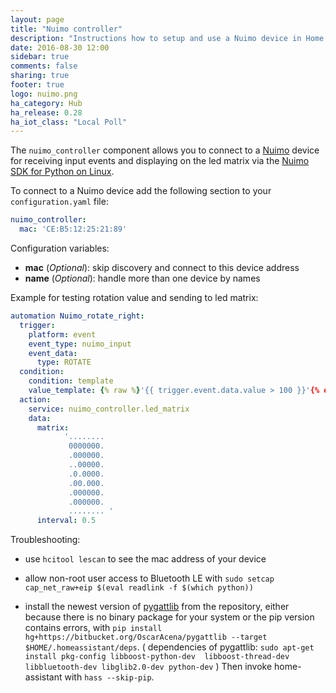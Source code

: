 ```yaml
---
layout: page
title: "Nuimo controller"
description: "Instructions how to setup and use a Nuimo device in Home Assistant."
date: 2016-08-30 12:00
sidebar: true
comments: false
sharing: true
footer: true
logo: nuimo.png
ha_category: Hub
ha_release: 0.28
ha_iot_class: "Local Poll"
---
```


The `nuimo_controller` component allows you to connect to a [Nuimo](http://www.senic.com/) device for receiving input events and displaying on the led matrix via the [Nuimo SDK for Python on Linux](https://github.com/getSenic/nuimo-linux-python).

To connect to a Nuimo device add the following section to your `configuration.yaml` file:

```yaml
nuimo_controller:
  mac: 'CE:B5:12:25:21:89'
```


Configuration variables:

- **mac** (*Optional*): skip discovery and connect to this device address 
- **name** (*Optional*): handle more than one device by names


Example for testing rotation value and sending to led matrix:

```yaml
automation Nuimo_rotate_right:
  trigger:
    platform: event
    event_type: nuimo_input
    event_data:
      type: ROTATE
  condition:
    condition: template
    value_template: {% raw %}'{{ trigger.event.data.value > 100 }}'{% endraw %}
  action:
    service: nuimo_controller.led_matrix
    data: 
      matrix:
            '........
             0000000.
             .000000.
             ..00000.
             .0.0000.
             .00.000.
             .000000.
             .000000.
             ........ '
      interval: 0.5
```

Troubleshooting:

- use `hcitool lescan` to see the mac address of your device

- allow non-root user access to Bluetooth LE with `sudo setcap cap_net_raw+eip $(eval readlink -f $(which python))` 

- install the newest version of [pygattlib](https://bitbucket.org/OscarAcena/pygattlib) from 
the repository, either because there is no binary package for your system or the pip version
contains errors, with `pip install hg+https://bitbucket.org/OscarAcena/pygattlib --target $HOME/.homeassistant/deps`.
( dependencies of pygattlib: `sudo apt-get install pkg-config libboost-python-dev 
libboost-thread-dev libbluetooth-dev libglib2.0-dev python-dev` )
Then invoke home-assistant with `hass --skip-pip`.
